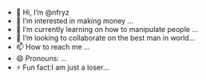 - 👋 Hi, I’m @nfryz
- 👀 I’m interested in making money ...
- 🌱 I’m currently learning on how to manipulate people ...
- 💞️ I’m looking to collaborate on the best man in world...
- 📫 How to reach me ...
- 😄 Pronouns: ...
- ⚡ Fun fact:I am just a loser...

<!---
nfryz/nfryz is a ✨ special ✨ repository because its `README.md` (this file) appears on your GitHub profile.
You can click the Preview link to take a look at your changes.
--->

